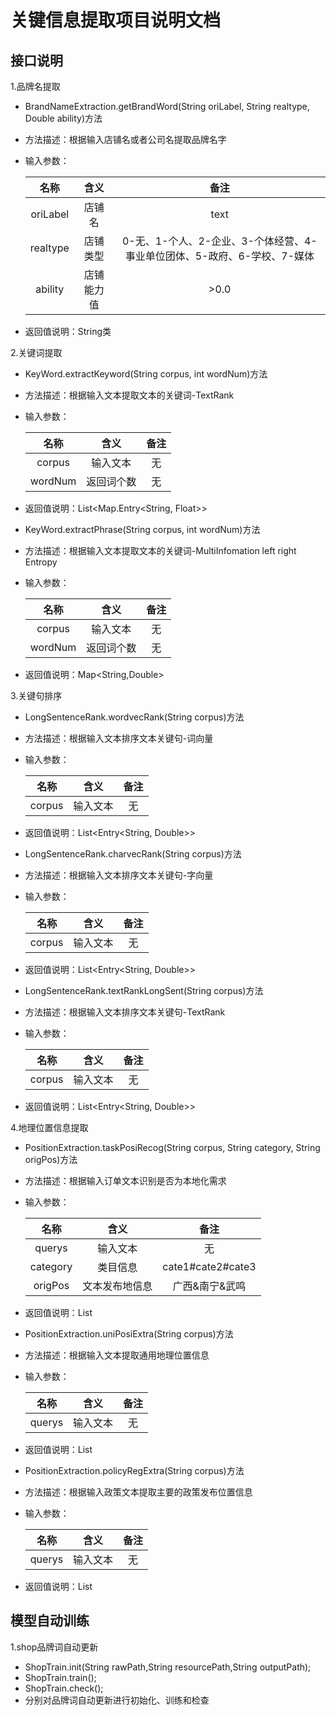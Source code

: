 # 关键信息提取项目说明文档

## 接口说明

1.品牌名提取

* BrandNameExtraction.getBrandWord(String oriLabel, String realtype, Double ability)方法
 * 方法描述：根据输入店铺名或者公司名提取品牌名字
 * 输入参数：
 
	| 名称 | 含义 | 备注 |
	|:-------:|:-------:|:-------:|
	|oriLabel|店铺名|text|
	|realtype|店铺类型|0-无、1-个人、2-企业、3-个体经营、4-事业单位团体、5-政府、6-学校、7-媒体|
	|ability|店铺能力值|>0.0|
 * 返回值说明：String类
 
2.关键词提取

* KeyWord.extractKeyword(String corpus, int wordNum)方法
 * 方法描述：根据输入文本提取文本的关键词-TextRank
 * 输入参数：
 
 	| 名称 | 含义 | 备注 |
 	|:-------:|:-------:|:-------:|
 	|corpus|输入文本|无|
 	|wordNum|返回词个数|无|
 * 返回值说明：List<Map.Entry<String, Float>>

* KeyWord.extractPhrase(String corpus, int wordNum)方法
 * 方法描述：根据输入文本提取文本的关键词-MultiInfomation left right Entropy
 * 输入参数：
 
 	| 名称 | 含义 | 备注 |
 	|:-------:|:-------:|:-------:|
 	|corpus|输入文本|无|
 	|wordNum|返回词个数|无|
 * 返回值说明：Map<String,Double>
 
3.关键句排序

* LongSentenceRank.wordvecRank(String corpus)方法
 * 方法描述：根据输入文本排序文本关键句-词向量
 * 输入参数：
 
 	| 名称 | 含义 | 备注 |
 	|:-------:|:-------:|:-------:|
 	|corpus|输入文本|无|
 * 返回值说明：List<Entry<String, Double>>
 
* LongSentenceRank.charvecRank(String corpus)方法
 * 方法描述：根据输入文本排序文本关键句-字向量
 * 输入参数：
 
 	| 名称 | 含义 | 备注 |
 	|:-------:|:-------:|:-------:|
 	|corpus|输入文本|无|
 * 返回值说明：List<Entry<String, Double>>
 
* LongSentenceRank.textRankLongSent(String corpus)方法
 * 方法描述：根据输入文本排序文本关键句-TextRank
 * 输入参数：
 
 	| 名称 | 含义 | 备注 |
 	|:-------:|:-------:|:-------:|
 	|corpus|输入文本|无|
 * 返回值说明：List<Entry<String, Double>>

4.地理位置信息提取

* PositionExtraction.taskPosiRecog(String corpus, String category, String origPos)方法
 * 方法描述：根据输入订单文本识别是否为本地化需求
 * 输入参数：
 
 	| 名称 | 含义 | 备注 |
 	|:-------:|:-------:|:-------:|
 	|querys|输入文本|无|
 	|category|类目信息|cate1#cate2#cate3|
 	|origPos|文本发布地信息|广西&南宁&武鸣|
 * 返回值说明：List<OutputPosiInfo>
 
* PositionExtraction.uniPosiExtra(String corpus)方法
 * 方法描述：根据输入文本提取通用地理位置信息
 * 输入参数：
 
 	| 名称 | 含义 | 备注 |
 	|:-------:|:-------:|:-------:|
 	|querys|输入文本|无|
 * 返回值说明：List<OutputPosiInfo>
 
* PositionExtraction.policyRegExtra(String corpus)方法
 * 方法描述：根据输入政策文本提取主要的政策发布位置信息
 * 输入参数：
 
 	| 名称 | 含义 | 备注 |
 	|:-------:|:-------:|:-------:|
 	|querys|输入文本|无|
 * 返回值说明：List<OutputPosiInfo>
 
## 模型自动训练

1.shop品牌词自动更新

* ShopTrain.init(String rawPath,String resourcePath,String outputPath);
* ShopTrain.train();
* ShopTrain.check();
 * 分别对品牌词自动更新进行初始化、训练和检查